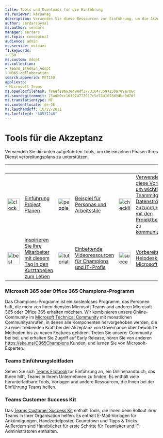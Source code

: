 ```yaml
---
title: Tools und Downloads für die Einführung
ms.reviewer: karuanag
description: Verwenden Sie diese Ressourcen zur Einführung, um die Akzeptanz von Microsoft Teams und anderen Microsoft 365 oder Office 365 vordrangen.
author: serdarsoysal
ms.author: serdars
manager: serdars
ms.topic: conceptual
audience: admin
ms.service: msteams
f1.keywords:
- CSH
ms.custom: Adopt
ms.collection:
- Teams_ITAdmin_Adopt
- M365-collaboration
search.appverid: MET150
appliesto:
- Microsoft Teams
ms.openlocfilehash: f9eefe8a63e49edf37731047359715ba709a786c
ms.sourcegitcommit: 75adb0cc163974772617c5e78a1678d9dbd9d76f
ms.translationtype: MT
ms.contentlocale: de-DE
ms.lasthandoff: 10/22/2021
ms.locfileid: "60537246"
---
```

# <a name="tools-for-driving-adoption"></a>Tools für die Akzeptanz

Verwenden Sie die unten aufgeführten Tools, um die einzelnen Phasen Ihres Dienst verbreitungsplans zu unterstützen.  

|&nbsp;|&nbsp;|&nbsp;|&nbsp;|&nbsp;|&nbsp;|
| ------------- | ------------- | ------------- | ------------- | ------------- | ------------- |
| <img src="/office/media/icons/clock-teams.svg" width="40 px" height="40 px" alt="clock icon.">| [Einführung Project Plänen](https://download.microsoft.com/download/3/b/f/3bf2f240-de41-47f4-9c9c-0cb3597c8300/teams-adopt-service-adoption-plans-oct-2018.zip) | <img src="/office/media/icons/users-people.svg" width="40 px" height="40 px" alt="people icon.">| [Beispiel für Personas und Arbeitsstile](https://download.microsoft.com/download/a/b/0/ab091b25-8477-4e34-83e8-5fdb04cee840/teams-adopt-example-personas.zip) | <img src="/office/media/icons/task-checklist-planning-teams.svg" width="40 px" height="40 px" alt="checklist icon."> | [Verwenden Sie diese Vorlage, um wichtigen Teammitgliedern Datenströme zuzuordnen und mit den Projektbeteiligten zu kommunizieren.](https://download.microsoft.com/download/5/2/b/52b946c8-fe0f-409c-8c32-84e0763e8170/teams-adopt-work-assign-and-stakeholders.zip) |
| <img src="/office/media/icons/best-practices-teams.svg" width="40 px" height="40 px" alt="best practices icon.">| [Inspirieren Sie Ihre Mitarbeiter mit diesem Tag in den Kurztabellen zum Leben](https://download.microsoft.com/download/1/f/3/1f3e4e44-ffee-44cb-a5f2-600b351016b9/teams-adopt-day-in-the-life-quicksheets.zip) | <img src="/office/media/icons/education-tutorial-teams.svg" width="40 px" height="40 px" alt="tutorial icon.">| [Einbettende Videoressourcen für Champions und IT-Profis](https://aka.ms/CoffeeintheCloud) | <img src="/office/media/icons/success.svg" width="40 px" height="40 px" alt="success icon.">| [Vorbereiten des Helpdesks für Microsoft Teams](https://download.microsoft.com/download/3/5/c/35cf9120-562b-4baf-b199-609e96f848f7/teams-adopt-helpdesk-guide.pdf) |


### <a name="microsoft-365-or-office-365-champions-program"></a>Microsoft 365 oder Office 365 Champions-Programm
Das Champions-Programm ist ein kostenloses Programm, das Personen hilft, die mehr von Ihren diensten Microsoft Teams und anderen Microsoft 365 oder Office 365 erhalten möchten. Wir kombinieren unsere Online-Community im [Microsoft Technical Community](https://aka.ms/DriveAdoption) mit monatlichen Communityanrufen, in denen alle Komponenten hervorgehoben werden, die zu einer treibenden Kraft bei der Akzeptanz von Governance über bewährte Methoden bis zu neuen Features gehören. Treten Sie unserer Community bei bei, und erhalten Sie Zugriff auf Early Release, hören Sie von anderen https://aka.ms/O365Champions Kunden, und lernen Sie von Microsoft-Experten.  

### <a name="teams-adoption-guide"></a>Teams Einführungsleitfaden
Sehen Sie sich [Teams Flipbook](https://aka.ms/teamstoolkit)zur Einführung an, ein Onlinehandbuch, das Ihnen hilft, Teams in Ihrem Unternehmen zu finden. Es enthält viele herunterladbare Tools, Vorlagen und andere Ressourcen, die Ihnen bei der Einführung Teams helfen.

### <a name="teams-customer-success-kit"></a>Teams Customer Success Kit
Das [Teams Customer Success Kit](https://aka.ms/TeamsCustomerSuccess) enthält Tools, die Ihnen beim Rollout ihrer Teams in Ihrer Organisation helfen. Es enthält E-Mail-Vorlagen für Ankündigungen, Handzettelposter, Countdown und Tipps & Tricks. Außerdem sind Handbücher für erste Schritte für Teamleiter und IT-Administratoren enthalten.
